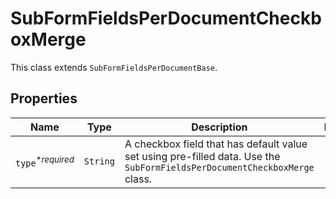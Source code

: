 

# SubFormFieldsPerDocumentCheckboxMerge

This class extends `SubFormFieldsPerDocumentBase`.

## Properties

| Name | Type | Description | Notes |
|------------ | ------------- | ------------- | -------------|
| `type`<sup>*_required_</sup> | ```String``` |  A checkbox field that has default value set using pre-filled data. Use the `SubFormFieldsPerDocumentCheckboxMerge` class.  |  |



